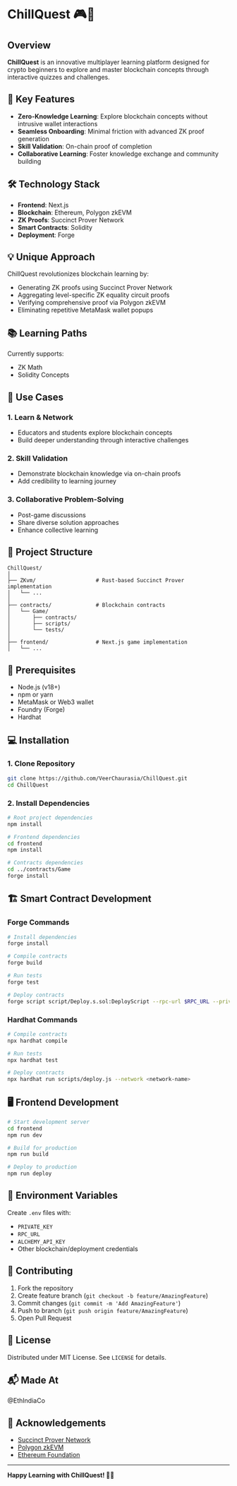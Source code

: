 # ChillQuest 🎮🔐

## Overview

**ChillQuest** is an innovative multiplayer learning platform designed for crypto beginners to explore and master blockchain concepts through interactive quizzes and challenges.

## 🌟 Key Features

- **Zero-Knowledge Learning**: Explore blockchain concepts without intrusive wallet interactions
- **Seamless Onboarding**: Minimal friction with advanced ZK proof generation
- **Skill Validation**: On-chain proof of completion
- **Collaborative Learning**: Foster knowledge exchange and community building

## 🛠️ Technology Stack

- **Frontend**: Next.js
- **Blockchain**: Ethereum, Polygon zkEVM
- **ZK Proofs**: Succinct Prover Network
- **Smart Contracts**: Solidity
- **Deployment**: Forge

## 💡 Unique Approach

ChillQuest revolutionizes blockchain learning by:
- Generating ZK proofs using Succinct Prover Network
- Aggregating level-specific ZK equality circuit proofs
- Verifying comprehensive proof via Polygon zkEVM
- Eliminating repetitive MetaMask wallet popups

## 📚 Learning Paths

Currently supports:
- ZK Math
- Solidity Concepts

## 🎯 Use Cases

### 1. Learn & Network
- Educators and students explore blockchain concepts
- Build deeper understanding through interactive challenges

### 2. Skill Validation
- Demonstrate blockchain knowledge via on-chain proofs
- Add credibility to learning journey

### 3. Collaborative Problem-Solving
- Post-game discussions
- Share diverse solution approaches
- Enhance collective learning

## 📂 Project Structure

```
ChillQuest/
│
├── ZKvm/                   # Rust-based Succinct Prover implementation
│   └── ...
│
├── contracts/              # Blockchain contracts
│   └── Game/
│       ├── contracts/
│       ├── scripts/
│       └── tests/
│
├── frontend/               # Next.js game implementation
│   └── ...
```

## 🔨 Prerequisites

- Node.js (v18+)
- npm or yarn
- MetaMask or Web3 wallet
- Foundry (Forge)
- Hardhat

## 💻 Installation

### 1. Clone Repository
```bash
git clone https://github.com/VeerChaurasia/ChillQuest.git
cd ChillQuest
```

### 2. Install Dependencies
```bash
# Root project dependencies
npm install

# Frontend dependencies
cd frontend
npm install

# Contracts dependencies
cd ../contracts/Game
forge install
```

## 🏗️ Smart Contract Development

### Forge Commands
```bash
# Install dependencies
forge install

# Compile contracts
forge build

# Run tests
forge test

# Deploy contracts
forge script script/Deploy.s.sol:DeployScript --rpc-url $RPC_URL --private-key $PRIVATE_KEY --broadcast
```

### Hardhat Commands
```bash
# Compile contracts
npx hardhat compile

# Run tests
npx hardhat test

# Deploy contracts
npx hardhat run scripts/deploy.js --network <network-name>
```

## 🖥️ Frontend Development
```bash
# Start development server
cd frontend
npm run dev

# Build for production
npm run build

# Deploy to production
npm run deploy
```

## 🔐 Environment Variables

Create `.env` files with:
- `PRIVATE_KEY`
- `RPC_URL`
- `ALCHEMY_API_KEY`
- Other blockchain/deployment credentials

## 🤝 Contributing

1. Fork the repository
2. Create feature branch (`git checkout -b feature/AmazingFeature`)
3. Commit changes (`git commit -m 'Add AmazingFeature'`)
4. Push to branch (`git push origin feature/AmazingFeature`)
5. Open Pull Request

## 📄 License

Distributed under MIT License. See `LICENSE` for details.

## 📬 Made At
@EthIndiaCo

## 🙏 Acknowledgements

- [Succinct Prover Network](https://link-to-succinct)
- [Polygon zkEVM](https://polygon.technology/polygon-zkevm)
- [Ethereum Foundation](https://ethereum.org)

---

**Happy Learning with ChillQuest! 🚀🧠**
